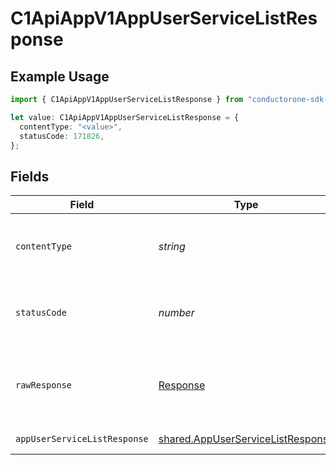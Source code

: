 # C1ApiAppV1AppUserServiceListResponse

## Example Usage

```typescript
import { C1ApiAppV1AppUserServiceListResponse } from "conductorone-sdk-typescript/sdk/models/operations";

let value: C1ApiAppV1AppUserServiceListResponse = {
  contentType: "<value>",
  statusCode: 171826,
};
```

## Fields

| Field                                                                                         | Type                                                                                          | Required                                                                                      | Description                                                                                   |
| --------------------------------------------------------------------------------------------- | --------------------------------------------------------------------------------------------- | --------------------------------------------------------------------------------------------- | --------------------------------------------------------------------------------------------- |
| `contentType`                                                                                 | *string*                                                                                      | :heavy_check_mark:                                                                            | HTTP response content type for this operation                                                 |
| `statusCode`                                                                                  | *number*                                                                                      | :heavy_check_mark:                                                                            | HTTP response status code for this operation                                                  |
| `rawResponse`                                                                                 | [Response](https://developer.mozilla.org/en-US/docs/Web/API/Response)                         | :heavy_check_mark:                                                                            | Raw HTTP response; suitable for custom response parsing                                       |
| `appUserServiceListResponse`                                                                  | [shared.AppUserServiceListResponse](../../../sdk/models/shared/appuserservicelistresponse.md) | :heavy_minus_sign:                                                                            | Successful response                                                                           |